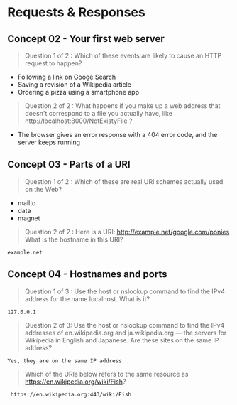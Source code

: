 # Requests & Responses

## Concept 02 - Your first web server

> Question 1 of 2 : Which of these events are likely to cause an HTTP request to happen?

- Following a link on Googe Search
- Saving a revision of a Wikipedia article
- Ordering a pizza using a smartphone app

> Question 2 of 2 : What happens if you make up a web address that doesn't correspond to a file you actually have, like http://localhost:8000/NotExistyFile ?

- The browser gives an error response with a 404 error code, and the server keeps running

## Concept 03 - Parts of a URI

> Question 1 of 2 : Which of these are real URI schemes actually used on the Web?

- mailto
- data
- magnet

> Question 2 of 2 : Here is a URI: http://example.net/google.com/ponies
What is the hostname in this URI?

`example.net`

## Concept 04 - Hostnames and ports

> Question 1 of 3 : Use the host or nslookup command to find the IPv4 address for the name localhost. What is it?

`127.0.0.1`

> Question 2 of 3: Use the host or nslookup command to find the IPv4 addresses of en.wikipedia.org and ja.wikipedia.org — the servers for Wikipedia in English and Japanese. Are these sites on the same IP address?

`Yes, they are on the same IP address`

> Which of the URIs below refers to the same resource as https://en.wikipedia.org/wiki/Fish?

` https://en.wikipedia.org:443/wiki/Fish`
